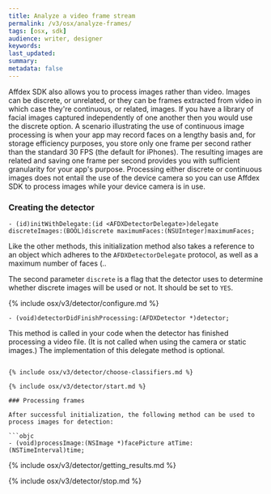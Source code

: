 ```yaml
---
title: Analyze a video frame stream
permalink: /v3/osx/analyze-frames/
tags: [osx, sdk]
audience: writer, designer
keywords:
last_updated:
summary:
metadata: false
---
```


Affdex SDK also allows you to process images rather than video. Images can be discrete, or unrelated, or they can be frames extracted from video in which case they're continuous, or related, images.
If you have a library of facial images captured independently of one another then you would use the discrete option.
A scenario illustrating the use of continuous image processing is when your app may record faces on a lengthy basis and, for storage efficiency purposes, you store only one frame per second rather than the standard 30 FPS (the default for iPhones). The resulting images are related and saving one frame per second provides you with sufficient granularity for your app's purpose.
Processing either discrete or continuous images does not entail the use of the device camera so you can use Affdex SDK to process images while your device camera is in use.  

### Creating the detector

```objc
- (id)initWithDelegate:(id <AFDXDetectorDelegate>)delegate discreteImages:(BOOL)discrete maximumFaces:(NSUInteger)maximumFaces;
```

Like the other methods, this initialization method also takes a reference to an object which adheres to the <code>AFDXDetectorDelegate</code> protocol, as well as a maximum number of faces (..

The second parameter `discrete` is a flag that the detector uses to determine whether discrete images will be used or not. It should be set to `YES`.


{% include osx/v3/detector/configure.md %}


```objc
- (void)detectorDidFinishProcessing:(AFDXDetector *)detector;
```

This method is called in your code when the detector has finished processing a video file. (It is not called when using the camera or static images.) The implementation of this delegate method is optional.  

```

{% include osx/v3/detector/choose-classifiers.md %}

{% include osx/v3/detector/start.md %}

### Processing frames

After successful initialization, the following method can be used to process images for detection:  

```objc
- (void)processImage:(NSImage *)facePicture atTime:(NSTimeInterval)time;
```

{% include osx/v3/detector/getting_results.md %}

{% include osx/v3/detector/stop.md %}
